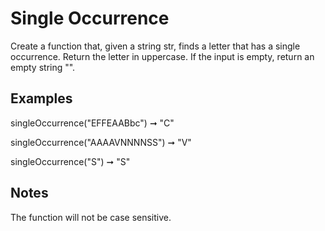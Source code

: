# Single Occurrence

Create a function that, given a string str, finds a letter that has a single occurrence. Return the letter in uppercase. If the input is empty, return an empty string "".

## Examples

singleOccurrence("EFFEAABbc") ➞ "C"

singleOccurrence("AAAAVNNNNSS") ➞ "V"

singleOccurrence("S") ➞ "S"

## Notes

The function will not be case sensitive.

